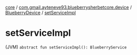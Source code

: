 [core](../../index.md) / [com.gmail.ayteneve93.blueberrysherbetcore.device](../index.md) / [BlueberryDevice](index.md) / [setServiceImpl](./set-service-impl.md)

# setServiceImpl

(JVM) `abstract fun setServiceImpl(): BlueberryService`